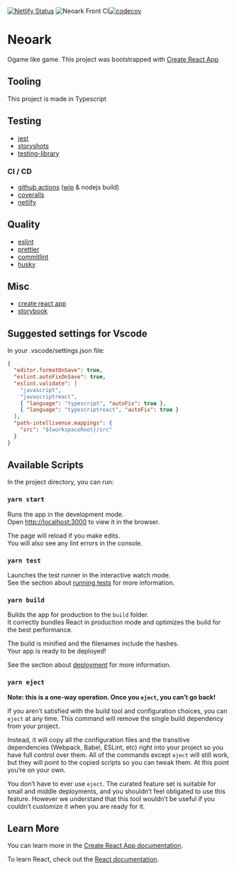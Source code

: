 [![Netlify Status](https://api.netlify.com/api/v1/badges/33ac0f83-c2a7-497e-a7aa-b29d02600999/deploy-status)](https://app.netlify.com/sites/upbeat-bhabha-131a24/deploys)
![Neoark Front CI](https://github.com/romainbellande/neoark/workflows/Neoark%20Front%20CI/badge.svg)[![codecov](https://codecov.io/gh/romainbellande/neoark/branch/master/graph/badge.svg?flag=neoark_front)](https://codecov.io/gh/romainbellande/neoark)

# Neoark

Ogame like game.
This project was bootstrapped with [Create React App](https://github.com/facebook/create-react-app).

## Tooling

This project is made in Typescript

## Testing

- [jest](https://jestjs.io/)
- [storyshots](https://www.npmjs.com/package/@storybook/addon-storyshots)
- [testing-library](https://testing-library.com/docs/react-testing-library/intro)

### CI / CD

- [github actions](https://github.com/features/actions) ([wip](https://github.com/marketplace/wip) & nodejs build)
- [coveralls](https://coveralls.io)
- [netlify](https://www.netlify.com)

## Quality

- [eslint](https://eslint.org/)
- [prettier](https://prettier.io/)
- [commitlint](https://github.com/conventional-changelog/commitlint/#what-is-commitlint)
- [husky](https://github.com/typicode/husky)

## Misc

- [create react app](https://create-react-app.dev/)
- [storybook](https://storybook.js.org/)

## Suggested settings for Vscode

In your .vscode/settings.json file:

```json
{
  "editor.formatOnSave": true,
  "eslint.autoFixOnSave": true,
  "eslint.validate": [
    "javascript",
    "javascriptreact",
    { "language": "typescript", "autoFix": true },
    { "language": "typescriptreact", "autoFix": true }
  ],
  "path-intellisense.mappings": {
    "src": "${workspaceRoot}/src"
  }
}
```

## Available Scripts

In the project directory, you can run:

### `yarn start`

Runs the app in the development mode.<br />
Open [http://localhost:3000](http://localhost:3000) to view it in the browser.

The page will reload if you make edits.<br />
You will also see any lint errors in the console.

### `yarn test`

Launches the test runner in the interactive watch mode.<br />
See the section about [running tests](https://facebook.github.io/create-react-app/docs/running-tests) for more information.

### `yarn build`

Builds the app for production to the `build` folder.<br />
It correctly bundles React in production mode and optimizes the build for the best performance.

The build is minified and the filenames include the hashes.<br />
Your app is ready to be deployed!

See the section about [deployment](https://facebook.github.io/create-react-app/docs/deployment) for more information.

### `yarn eject`

**Note: this is a one-way operation. Once you `eject`, you can’t go back!**

If you aren’t satisfied with the build tool and configuration choices, you can `eject` at any time. This command will remove the single build dependency from your project.

Instead, it will copy all the configuration files and the transitive dependencies (Webpack, Babel, ESLint, etc) right into your project so you have full control over them. All of the commands except `eject` will still work, but they will point to the copied scripts so you can tweak them. At this point you’re on your own.

You don’t have to ever use `eject`. The curated feature set is suitable for small and middle deployments, and you shouldn’t feel obligated to use this feature. However we understand that this tool wouldn’t be useful if you couldn’t customize it when you are ready for it.

## Learn More

You can learn more in the [Create React App documentation](https://facebook.github.io/create-react-app/docs/getting-started).

To learn React, check out the [React documentation](https://reactjs.org/).
